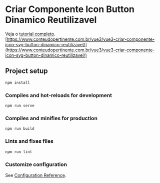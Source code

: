 # Criar Componente Icon Button Dinamico Reutilizavel

Veja o [tutorial completo](https://www.conteudopertinente.com.br/vue3/vue3-criar-componente-icon-svg-button-dinamico-reutilizavel/).
[https://www.conteudopertinente.com.br/vue3/vue3-criar-componente-icon-svg-button-dinamico-reutilizavel/](https://www.conteudopertinente.com.br/vue3/vue3-criar-componente-icon-svg-button-dinamico-reutilizavel/)

## Project setup
```
npm install
```

### Compiles and hot-reloads for development
```
npm run serve
```

### Compiles and minifies for production
```
npm run build
```

### Lints and fixes files
```
npm run lint
```

### Customize configuration
See [Configuration Reference](https://cli.vuejs.org/config/).
